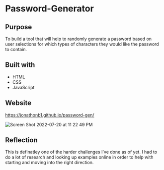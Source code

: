# Password-Generator

## Purpose
To build a tool that will help to randomly generate a password based on user selections for which types of characters they would like the password to contain.

## Built with
* HTML
* CSS
* JavaScript

## Website
https://jonathonb1.github.io/password-gen/

![Screen Shot 2022-07-20 at 11 22 49 PM](https://user-images.githubusercontent.com/102259821/180143729-43d29110-891e-4c8a-b0be-ff685d9e335c.png)


## Reflection
This is definatley one of the harder challenges I've done as of yet.  I had to do a lot of research and looking up examples online in order to help with starting and moving into the right direction.  


